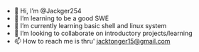 - 👋 Hi, I’m @Jackger254
- 👀 I’m learning to be a good SWE
- 🌱 I’m currently learning basic shell and linux system
- 💞️ I’m looking to collaborate on introductory projects/learning 
- 📫 How to reach me is thru' jacktonger15@gmail.com

<!---
Jackger254/Jackger254 is a ✨ special ✨ repository because its `README.md` (this file) appears on your GitHub profile.
You can click the Preview link to take a look at your changes.
--->
